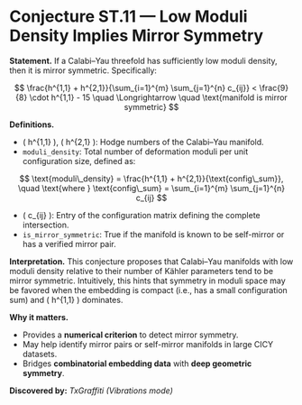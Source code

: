 # Conjecture ST.11 — Low Moduli Density Implies Mirror Symmetry

**Statement.**
If a Calabi–Yau threefold has sufficiently low moduli density, then it is mirror symmetric. Specifically:

$$
\frac{h^{1,1} + h^{2,1}}{\sum_{i=1}^{m} \sum_{j=1}^{n} c_{ij}} < \frac{9}{8} \cdot h^{1,1} - 15
\quad \Longrightarrow \quad \text{manifold is mirror symmetric}
$$

**Definitions.**

- \( h^{1,1} \), \( h^{2,1} \): Hodge numbers of the Calabi–Yau manifold.
- `moduli_density`: Total number of deformation moduli per unit configuration size, defined as:

$$
\text{moduli\_density} = \frac{h^{1,1} + h^{2,1}}{\text{config\_sum}}, \quad \text{where } \text{config\_sum} = \sum_{i=1}^{m} \sum_{j=1}^{n} c_{ij}
$$

- \( c_{ij} \): Entry of the configuration matrix defining the complete intersection.
- `is_mirror_symmetric`: True if the manifold is known to be self-mirror or has a verified mirror pair.

**Interpretation.**
This conjecture proposes that Calabi–Yau manifolds with low moduli density relative to their number of Kähler parameters tend to be mirror symmetric. Intuitively, this hints that symmetry in moduli space may be favored when the embedding is compact (i.e., has a small configuration sum) and \( h^{1,1} \) dominates.

**Why it matters.**

- Provides a **numerical criterion** to detect mirror symmetry.
- May help identify mirror pairs or self-mirror manifolds in large CICY datasets.
- Bridges **combinatorial embedding data** with **deep geometric symmetry**.

**Discovered by:** *TxGraffiti (Vibrations mode)*
